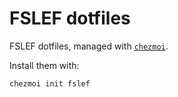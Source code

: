 # FSLEF dotfiles

FSLEF dotfiles, managed with [`chezmoi`](https://github.com/twpayne/chezmoi).

Install them with:

    chezmoi init fslef
